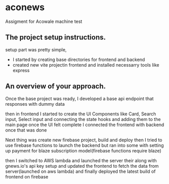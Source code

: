 # aconews
Assigment for Acowale machine test

## The project setup instructions.

setup part was pretty simple,

- I started by creating base directories for frontend and backend
- created new vite projectin frontend and installed necessarry tools like express

## An overview of your approach.
Once the base project was ready, I developed a base api endpoint that responses with dummy data

then in frontend I started to create the UI Components like Card, Search input, Select input and connecting the state hooks
and adding them to the main page once the UI felt complete I connected the frontend with backend once that was done

Next thing was create new firebase project, build and deploy
then I tried to use firebase functions to launch the backend but ran into some with setting up payment for blaze subscription model(firebase functions require blaze)

then I switched to AWS lambda and launched the server their along with gnews.io's api key setup and updated the frontend to fetch the data from server(launched on aws lambda)
and finally deployed the latest build of frontend on firebase
